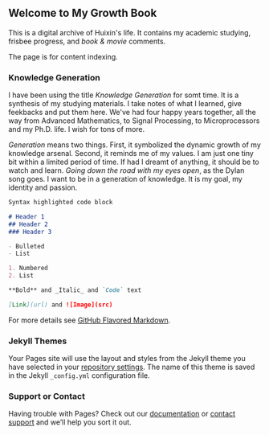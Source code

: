 ## Welcome to My Growth Book

This is a digital archive of Huixin's life. It contains my academic studying, frisbee progress, and *book & movie* comments. 

The page is for content indexing.

### Knowledge Generation

I have been using the title *Knowledge Generation* for somt time. It is a synthesis of my studying materials. I take notes of what I learned, give feekbacks and put them here. We've had four happy years together, all the way from Advanced Mathematics, to Signal Processing, to Microprocessors and my Ph.D. life. I wish for tons of more.

*Generation* means two things.  First, it symbolized the dynamic growth of my knowledge arsenal. Second, it reminds me of my values. I am just one tiny bit within a limited period of time. If had I dreamt of anything, it should be to watch and learn. *Going down the road with my eyes open*, as the Dylan song goes. I want to be in a generation of knowledge. It is my goal, my identity and passion.


```markdown
Syntax highlighted code block

# Header 1
## Header 2
### Header 3

- Bulleted
- List

1. Numbered
2. List

**Bold** and _Italic_ and `Code` text

[Link](url) and ![Image](src)
```

For more details see [GitHub Flavored Markdown](https://guides.github.com/features/mastering-markdown/).

### Jekyll Themes

Your Pages site will use the layout and styles from the Jekyll theme you have selected in your [repository settings](https://github.com/iDo2-h/CTC/settings/pages). The name of this theme is saved in the Jekyll `_config.yml` configuration file.

### Support or Contact

Having trouble with Pages? Check out our [documentation](https://docs.github.com/categories/github-pages-basics/) or [contact support](https://support.github.com/contact) and we’ll help you sort it out.
